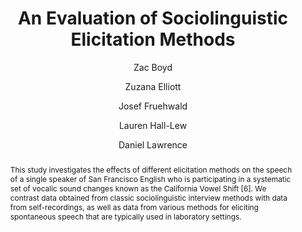 ---
abstract: This study investigates the effects of different elicitation methods on
  the speech of a single speaker of San Francisco English who is participating in
  a systematic set of vocalic sound changes known as the California Vowel Shift [6].
  We contrast data obtained from classic sociolinguistic interview methods with data
  from self-recordings, as well as data from various methods for eliciting spontaneous
  speech that are typically used in laboratory settings.
author:
- Zac Boyd
- Zuzana Elliott
- Josef Fruehwald
- Lauren Hall-Lew
- Daniel Lawrence
category: paper
layout: publication
p_url: https://www.internationalphoneticassociation.org/icphs-proceedings/ICPhS2015/Papers/ICPHS0800.pdf
published: Proceedings of the 18th International Congress of Phonetic Sciences
title: An Evaluation of Sociolinguistic Elicitation Methods
year: '2015'
---